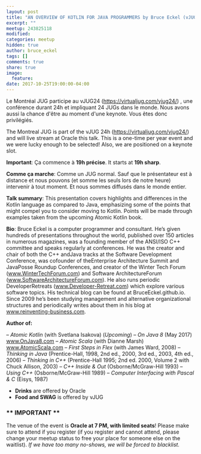 ```yaml
---
layout: post
title: "AN OVERVIEW OF KOTLIN FOR JAVA PROGRAMMERS by Bruce Eckel (vJUG)"
excerpt: ""
meetup: 243825118
modified:
categories: meetup
hidden: true
author: bruce_eckel
tags: []
comments: true
share: true
image:
  feature:
date: 2017-10-25T19:00:00-04:00
---
```


Le Montréal JUG participe au vJUG24 (https://virtualjug.com/vjug24/) , une conférence durant 24h et impliquant 24 JUGs dans le monde. Nous avons aussi la chance d'être au moment d'une keynote. Vous êtes donc privilégiés.

The Montreal JUG is part of the vJUG 24h (https://virtualjug.com/vjug24/) and will live stream at Oracle this talk. This is a one-time per year event and we were lucky enough to be selected! Also, we are positioned on a keynote slot.

__Important__: Ça commence à __19h précise__. It starts at __19h sharp__.

__Comme ça marche__: Comme un JUG normal. Sauf que le présentateur est à distance et nous pouvons (et somme les seuls lors de notre heure) intervenir à tout moment. Et nous sommes diffusés dans le monde entier.

__Talk summary__: This presentation covers highlights and differences in the Kotlin language as compared to Java, emphasizing some of the points that might compel you to consider moving to Kotlin. Points will be made through examples taken from the upcoming Atomic Kotlin book.

__Bio__: Bruce Eckel is a computer programmer and consultant. He’s given hundreds of presentations throughout the world, published over 150 articles in numerous magazines, was a founding member of the ANSI/ISO C++ committee and speaks regularly at conferences. He was the creator and chair of both the C++ andJava tracks at the Software Development Conference, was cofounder of theEnterprise Architecture Summit and JavaPosse Roundup Conferences, and creator of the Winter Tech Forum (www.WinterTechForum.com) and Software ArchitectureForum (www.SoftwareArchitectureForum.com). He also runs periodic DeveloperRetreats (www.Developer-Retreat.com) which explore various software topics.
His technical blog can be found at BruceEckel.github.io.
Since 2009 he’s been studying management and alternative organizational structures and periodically writes about them in his blog at www.reinventing-business.com.

__Author of:__

 – *Atomic Kotlin* (with Svetlana Isakova) (*Upcoming*)
 – *On Java 8* (May 2017) www.OnJava8.com
 – *Atomic Scala* (with Dianne Marsh) www.AtomicScala.com
 – *First Steps in Flex* (with James Ward, 2008)
 – *Thinking in Java* (Prentice-Hall, 1998, 2nd ed., 2000, 3rd ed., 2003, 4th ed., 2006)
 – *Thinking in C++* (Prentice-Hall 1995; 2nd ed. 2000, Volume 2 with Chuck Allison, 2003)
 – *C++ Inside & Out* (Osborne/McGraw-Hill 1993)
 – *Using C++* (Osborne/McGraw-Hill 1989)
 – *Computer Interfacing with Pascal & C* (Eisys, 1987)

- __Drinks__ are offered by Oracle
- __Food and SWAG__ is offered by vJUG

### ** IMPORTANT **

The venue of the event is __Oracle at 7 PM, with limited seats__! Please make sure to attend if you register (if you register and cannot attend, please change your meetup status to free your place for someone else on the waitlist). _If we have too many no-shows, we will be forced to blacklist._
